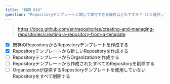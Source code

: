```yaml
---
title: "質問 016"
question: "Repositoryテンプレートに関して実行できる操作はどれですか？（2つ選択してください）"
---
```



> https://docs.github.com/en/repositories/creating-and-managing-repositories/creating-a-repository-from-a-template
- [x] 既存のRepositoryからRepositoryテンプレートを作成する
- [x] Repositoryテンプレートから新しいRepositoryを作成する
- [ ] RepositoryテンプレートからOrganizationを作成する
- [ ] Repositoryテンプレートから作成されたすべてのRepositoryを削除する
- [ ] Organizationが提供するRepositoryテンプレートを使用していないRepositoryをすべて削除する